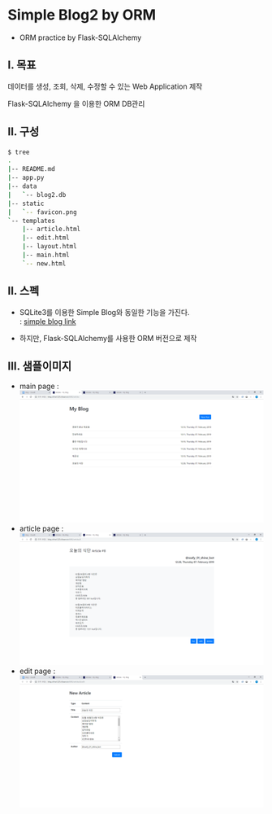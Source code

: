 # Simple Blog2 by ORM

- ORM practice by Flask-SQLAlchemy



## I. 목표

데이터를 생성, 조회, 삭제, 수정할 수 있는 Web Application 제작

Flask-SQLAlchemy 을 이용한 ORM DB관리



## II. 구성

```bash
$ tree
.
|-- README.md
|-- app.py
|-- data
|   `-- blog2.db
|-- static
|   `-- favicon.png
`-- templates
    |-- article.html
    |-- edit.html
    |-- layout.html
    |-- main.html
    `-- new.html
```



## II. 스펙

* SQLite3를 이용한 Simple Blog와 동일한 기능을 가진다.  
  : [simple blog link](https://github.com/jiwookseo/web_projects/tree/master/blog)

* 하지만, Flask-SQLAlchemy를 사용한 ORM 버전으로 제작



## III. 샘플이미지

- main page :  
  ![main page sample image](static/img_0.PNG)
- article page :  
  ![article page sample image](static/img_1.PNG)
- edit page :  
  ![edit page sample image](static/img_2.PNG)